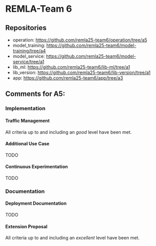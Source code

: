 # REMLA-Team 6
## Repositories
- operation: https://github.com/remla25-team6/operation/tree/a5
- model_training: https://github.com/remla25-team6/model-training/tree/a4
- model_service: https://github.com/remla25-team6/model-service/tree/a1
- lib_ml: https://github.com/remla25-team6/lib-ml/tree/a1
- lib_version: https://github.com/remla25-team6/lib-version/tree/a1
- app: https://github.com/remla25-team6/app/tree/a3


## Comments for A5:
### Implementation
#### Traffic Management
All criteria up to and including an *good* level have been met.

#### Additional Use Case
TODO

#### Continuous Experimentation
TODO

### Documentation
#### Deployment Documentation 
TODO

#### Extension Proposal
All criteria up to and including an *excellent* level have been met.

